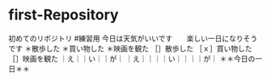 # first-Repository
初めてのリポジトリ
#練習用
今日は天気がいいです　　楽しい一日になりそうです
＊散歩した
＊買い物した
＊映画を観た
［］散歩した
［ｘ］買い物した
［］映画を観た
｜え｜｜い｜｜が｜
｜え｜｜｜｜い｜｜｜｜が｜
＊＊今日の一日＊＊
